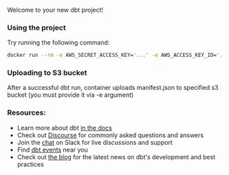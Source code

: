 Welcome to your new dbt project!

### Using the project
Try running the following command:
```bash
docker run --rm -e AWS_SECRET_ACCESS_KEY='...' -e AWS_ACCESS_KEY_ID='...' -e S3_BUCKET_NAME='...' -e DBT_PROFILES_DIR='/.dbt' -e DBT_COMMAND='dbt run -s stg_customers+' -v /Users/user/.dbt:/.dbt my_dbt_project
```

### Uploading to S3 bucket
After a successful dbt run, container uploads manifest.json to specified s3 bucket (you must provide it via -e argument)

### Resources:
- Learn more about dbt [in the docs](https://docs.getdbt.com/docs/introduction)
- Check out [Discourse](https://discourse.getdbt.com/) for commonly asked questions and answers
- Join the [chat](https://community.getdbt.com/) on Slack for live discussions and support
- Find [dbt events](https://events.getdbt.com) near you
- Check out [the blog](https://blog.getdbt.com/) for the latest news on dbt's development and best practices
